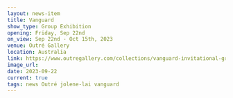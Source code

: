 ```yaml
---
layout: news-item
title: Vanguard
show_type: Group Exhibition
opening: Friday, Sep 22nd
on_view: Sep 22nd - Oct 15th, 2023
venue: Outré Gallery
location: Australia
link: https://www.outregallery.com/collections/vanguard-invitational-group-show-2023/products/twenty-five
image_url:
date: 2023-09-22 
current: true
tags: news Outré jolene-lai vanguard 
---
```

